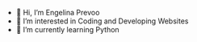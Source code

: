 - 👋 Hi, I’m Engelina Prevoo
- 👀 I’m interested in Coding and Developing Websites
- 🌱 I’m currently learning Python


<!---
engelinaprevoo/engelinaprevoo is a ✨ special ✨ repository because its `README.md` (this file) appears on your GitHub profile.
You can click the Preview link to take a look at your changes.
- 💞️ I’m looking to collaborate on ...
- 📫 How to reach me ...
--->
